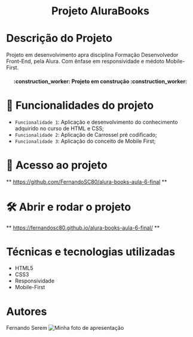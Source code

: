 
<h1 align="center">Projeto AluraBooks</h1>

# Descrição do Projeto

Projeto em desenvolvimento apra disciplina Formação Desenvolvedor Front-End, pela Alura. Com ênfase em responsividade e médoto Mobile-First. 

<h4 align="center"> 
    :construction_worker: Projeto em construção  :construction_worker:
</h4>

# :hammer: Funcionalidades do projeto

- `Funcionalidade 1`: Aplicação e desenvolvimento do conhecimento adquirido no curso de HTML e CSS;
- `Funcionalidade 2`: Aplicação de Carrossel pré codificado;
- `Funcionalidade 3`: Aplicação do conceito de Mobile First;

# 📁 Acesso ao projeto

**  https://github.com/FernandoSC80/alura-books-aula-6-final **

# 🛠️ Abrir e rodar o projeto

** https://fernandosc80.github.io/alura-books-aula-6-final/ **

# Técnicas e tecnologias utilizadas

* HTML5
* CSS3
* Responsividade
* Mobile-First

# Autores

Fernando Serem
<img src="![foto](https://github.com/user-attachments/assets/3e53327b-3d36-4c2e-a54b-95f9a5dccbb7)" alt="Minha foto de apresentação">
